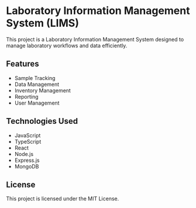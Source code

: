 # Laboratory Information Management System (LIMS)

This project is a Laboratory Information Management System designed to manage laboratory workflows and data efficiently.

## Features

- Sample Tracking
- Data Management
- Inventory Management
- Reporting
- User Management

## Technologies Used

- JavaScript
- TypeScript
- React
- Node.js
- Express.js
- MongoDB

## License

This project is licensed under the MIT License.
